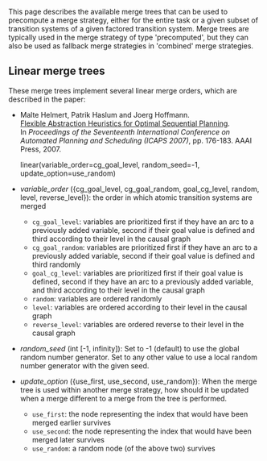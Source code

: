 

This page describes the available merge trees that can be used to precompute a merge strategy, either for the entire task or a given subset of transition systems of a given factored transition system.
Merge trees are typically used in the merge strategy of type 'precomputed', but they can also be used as fallback merge strategies in 'combined' merge strategies.

## Linear merge trees 

These merge trees implement several linear merge orders, which are described in the paper:

* Malte Helmert, Patrik Haslum and Joerg Hoffmann.<br />
 [Flexible Abstraction Heuristics for Optimal Sequential Planning](https://ai.dmi.unibas.ch/papers/helmert-et-al-icaps2007.pdf).<br />
 In *Proceedings of the Seventeenth International Conference on Automated Planning and Scheduling (ICAPS 2007)*, pp. 176-183. AAAI Press, 2007.

    linear(variable_order=cg_goal_level, random_seed=-1, update_option=use_random)

* *variable_order* ({cg_goal_level, cg_goal_random, goal_cg_level, random, level, reverse_level}): the order in which atomic transition systems are merged
    * `cg_goal_level`: variables are prioritized first if they have an arc to a previously added variable, second if their goal value is defined and third according to their level in the causal graph
    * `cg_goal_random`: variables are prioritized first if they have an arc to a previously added variable, second if their goal value is defined and third randomly
    * `goal_cg_level`: variables are prioritized first if their goal value is defined, second if they have an arc to a previously added variable, and third according to their level in the causal graph
    * `random`: variables are ordered randomly
    * `level`: variables are ordered according to their level in the causal graph
    * `reverse_level`: variables are ordered reverse to their level in the causal graph
* *random_seed* (int [-1, infinity]): Set to -1 (default) to use the global random number generator. Set to any other value to use a local random number generator with the given seed.
* *update_option* ({use_first, use_second, use_random}): When the merge tree is used within another merge strategy, how should it be updated when a merge different to a merge from the tree is performed.
    * `use_first`: the node representing the index that would have been merged earlier survives
    * `use_second`: the node representing the index that would have been merged later survives
    * `use_random`: a random node (of the above two) survives
